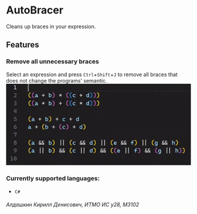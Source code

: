 # AutoBracer
Cleans up braces in your expression.

## Features
### Remove all unnecessary braces
Select an expression and press `Ctrl`+`Shift`+`J` to remove all braces that does not change the programs' semantic.
![unbrace](https://github.com/KirillAldashkin/LabExtension/blob/main/assets/unbrace.gif?raw=true)

### Currently supported languages:
* `C#`

###### Алдашкин Кирилл Денисович, ИТМО ИС у28, М3102